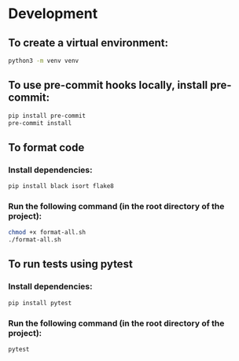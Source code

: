 # Development

## To create a virtual environment:

```bash
python3 -m venv venv
```

## To use pre-commit hooks locally, install pre-commit:

```bash
pip install pre-commit
pre-commit install
```

## To format code
### Install dependencies:

```bash
pip install black isort flake8
```

### Run the following command (in the root directory of the project):

```bash
chmod +x format-all.sh
./format-all.sh
```

## To run tests using pytest

### Install dependencies:
```bash
pip install pytest
```

### Run the following command (in the root directory of the project):

```bash
pytest
```
